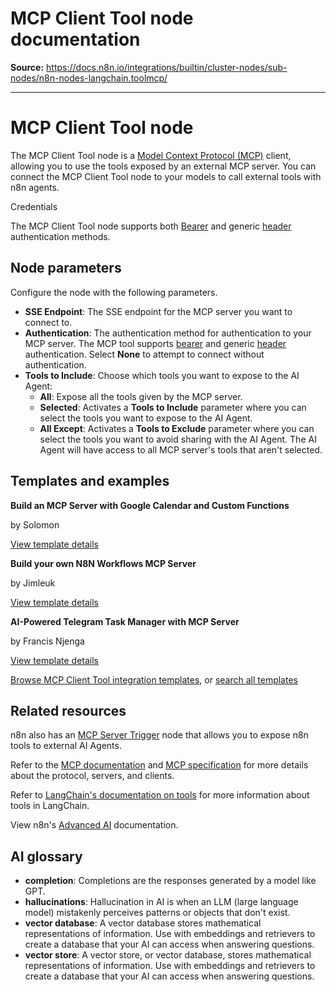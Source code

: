 # MCP Client Tool node documentation

**Source:** https://docs.n8n.io/integrations/builtin/cluster-nodes/sub-nodes/n8n-nodes-langchain.toolmcp/

---

# MCP Client Tool node

The MCP Client Tool node is a [Model Context Protocol (MCP)](https://modelcontextprotocol.io/introduction) client, allowing you to use the tools exposed by an external MCP server. You can connect the MCP Client Tool node to your models to call external tools with n8n agents.

Credentials

The MCP Client Tool node supports both [Bearer](../../../credentials/httprequest/#using-bearer-auth) and generic [header](../../../credentials/httprequest/#using-header-auth) authentication methods.

## Node parameters

Configure the node with the following parameters.

- **SSE Endpoint**: The SSE endpoint for the MCP server you want to connect to.
- **Authentication**: The authentication method for authentication to your MCP server. The MCP tool supports [bearer](../../../credentials/httprequest/#using-bearer-auth) and generic [header](../../../credentials/httprequest/#using-header-auth) authentication. Select **None** to attempt to connect without authentication.
- **Tools to Include**: Choose which tools you want to expose to the AI Agent:
  - **All**: Expose all the tools given by the MCP server.
  - **Selected**: Activates a **Tools to Include** parameter where you can select the tools you want to expose to the AI Agent.
  - **All Except**: Activates a **Tools to Exclude** parameter where you can select the tools you want to avoid sharing with the AI Agent. The AI Agent will have access to all MCP server's tools that aren't selected.

## Templates and examples

**Build an MCP Server with Google Calendar and Custom Functions**

by Solomon

[View template details](https://n8n.io/workflows/3514-build-an-mcp-server-with-google-calendar-and-custom-functions/)

**Build your own N8N Workflows MCP Server**

by Jimleuk

[View template details](https://n8n.io/workflows/3770-build-your-own-n8n-workflows-mcp-server/)

**AI-Powered Telegram Task Manager with MCP Server**

by Francis Njenga

[View template details](https://n8n.io/workflows/3656-ai-powered-telegram-task-manager-with-mcp-server/)

[Browse MCP Client Tool integration templates](https://n8n.io/integrations/mcp-client-tool/), or [search all templates](https://n8n.io/workflows/)

## Related resources

n8n also has an [MCP Server Trigger](../../../core-nodes/n8n-nodes-langchain.mcptrigger/) node that allows you to expose n8n tools to external AI Agents.

Refer to the [MCP documentation](https://modelcontextprotocol.io/introduction) and [MCP specification](https://modelcontextprotocol.io/specification/) for more details about the protocol, servers, and clients.

Refer to [LangChain's documentation on tools](https://langchain-ai.github.io/langgraphjs/how-tos/tool-calling/) for more information about tools in LangChain.

View n8n's [Advanced AI](../../../../../advanced-ai/) documentation.

## AI glossary

- **completion**: Completions are the responses generated by a model like GPT.
- **hallucinations**: Hallucination in AI is when an LLM (large language model) mistakenly perceives patterns or objects that don't exist.
- **vector database**: A vector database stores mathematical representations of information. Use with embeddings and retrievers to create a database that your AI can access when answering questions.
- **vector store**: A vector store, or vector database, stores mathematical representations of information. Use with embeddings and retrievers to create a database that your AI can access when answering questions.
